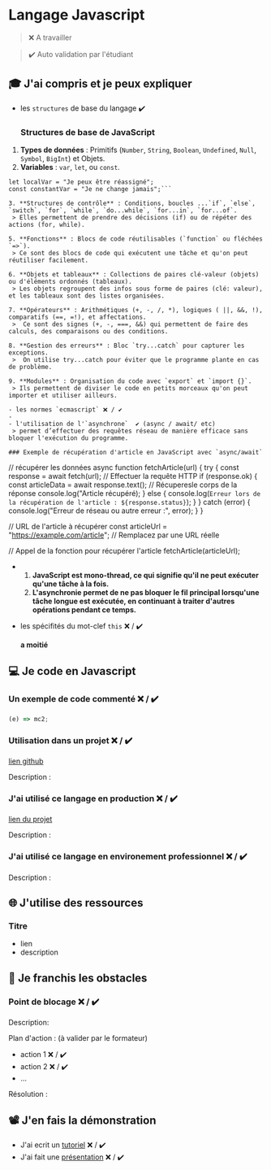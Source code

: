 # Langage Javascript

> ❌ A travailler

> ✔️ Auto validation par l'étudiant

## 🎓 J'ai compris et je peux expliquer

- les `structures` de base du langage ✔️
  ### Structures de base de JavaScript

1. **Types de données** : Primitifs (`Number`, `String`, `Boolean`, `Undefined`, `Null`, `Symbol`, `BigInt`) et Objets.  
2. **Variables** : `var`, `let`, ou `const`.
```var globalVar = "Je suis global"; // Éviter var (pas de portée bloc)
let localVar = "Je peux être réassigné";
const constantVar = "Je ne change jamais";```

3. **Structures de contrôle** : Conditions, boucles ...`if`, `else`, `switch`, `for`, `while`, `do...while`, `for...in`, `for...of`.
 > Elles permettent de prendre des décisions (if) ou de répéter des actions (for, while).
 
5. **Fonctions** : Blocs de code réutilisables (`function` ou fléchées `=>`).
 > Ce sont des blocs de code qui exécutent une tâche et qu'on peut réutiliser facilement.

6. **Objets et tableaux** : Collections de paires clé-valeur (objets) ou d'éléments ordonnés (tableaux).
 > Les objets regroupent des infos sous forme de paires (clé: valeur), et les tableaux sont des listes organisées.

7. **Opérateurs** : Arithmétiques (+, -, /, *), logiques ( ||, &&, !), comparatifs (==, =!), et affectations.
 >  Ce sont des signes (+, -, ===, &&) qui permettent de faire des calculs, des comparaisons ou des conditions.

8. **Gestion des erreurs** : Bloc `try...catch` pour capturer les exceptions.
 >  On utilise try...catch pour éviter que le programme plante en cas de problème.

9. **Modules** : Organisation du code avec `export` et `import {}`.
 > Ils permettent de diviser le code en petits morceaux qu'on peut importer et utiliser ailleurs.

- les normes `ecmascript` ❌ / ✔️
- 
- l'utilisation de l'`asynchrone`  ✔️ (async / await/ etc)
 > permet d’effectuer des requêtes réseau de manière efficace sans bloquer l'exécution du programme.

### Exemple de récupération d'article en JavaScript avec `async/await`

```
// récupérer les données
async function fetchArticle(url) {
  try {
    const response = await fetch(url);  // Effectuer la requête HTTP
    if (response.ok) {
      const articleData = await response.text();  // Récuperesle corps de la réponse
      console.log("Article récupéré); 
    } else {
      console.log(`Erreur lors de la récupération de l'article : ${response.status}`);
    }
  } catch (error) {
    console.log("Erreur de réseau ou autre erreur :", error);
  }
}

// URL de l'article à récupérer
const articleUrl = "https://example.com/article";  // Remplacez par une URL réelle

// Appel de la fonction pour récupérer l'article
fetchArticle(articleUrl);

- 
  1. **JavaScript est mono-thread, ce qui signifie qu'il ne peut exécuter qu'une tâche à la fois.**
  2. **L'asynchronie permet de ne pas bloquer le fil principal lorsqu'une tâche longue est exécutée, en continuant à traiter d'autres opérations pendant ce temps.**
  
- les spécifités du mot-clef `this` ❌ / ✔️

  **a moitié**

## 💻 Je code en Javascript

### Un exemple de code commenté ❌ / ✔️

```javascript
(e) => mc2;
```

### Utilisation dans un projet ❌ / ✔️

[lien github](...)

Description :

### J'ai utilisé ce langage en production ❌ / ✔️

[lien du projet](...)

Description :

### J'ai utilisé ce langage en environement professionnel ❌ / ✔️

Description :

## 🌐 J'utilise des ressources

### Titre

- lien
- description

## 🚧 Je franchis les obstacles

### Point de blocage ❌ / ✔️

Description:

Plan d'action : (à valider par le formateur)

- action 1 ❌ / ✔️
- action 2 ❌ / ✔️
- ...

Résolution :

## 📽️ J'en fais la démonstration

- J'ai ecrit un [tutoriel](...) ❌ / ✔️
- J'ai fait une [présentation](...) ❌ / ✔️


